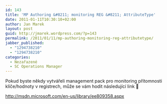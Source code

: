 ```yaml
---
id: 143
title: 'MP Authoring &#8211; monitoring REG &#8211; AttributeType'
date: 2011-01-11T10:30:10+02:00
author: Jan Marek
layout: post
guid: http://jmarek.wordpress.com/?p=143
permalink: /2011/01/11/mp-authoring-monitoring-reg-attributetype/
jabber_published:
  - "1294738210"
  - "1294738210"
categories:
  - Nezařazené
  - SC Operations Manager
---
```

Pokud byste někdy vytvářeli management pack pro monitoring přítomnosti klíče/hodnoty v registrech, může se vám hodit následující link 🙂

<http://msdn.microsoft.com/en-us/library/ee809358.aspx>
